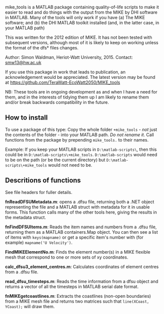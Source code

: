 mike_tools is a MATLAB package containing quality-of-life scripts to make it easier
to read and do things with the output from the MIKE by DHI software in MATLAB.
Many of the tools will only work if you have (a) The MIKE software; and (b) the DHI 
MATLAB toolkit installed (and, in the latter case, in your MATLAB path)

This was written for the 2012 edition of MIKE. It has not been tested with subsequent versions,
although most of it is likely to keep on working unless the format of the dfs* files changes.

Author: Simon Waldman, Heriot-Watt University, 2015.
Contact: smw13@hw.ac.uk

If you use this package in work that leads to publication, an acknowledgement
would be appreciated. The latest version may be found at https://github.com/TeraWatt-EcoWatt2050/MIKE_tools

NB: These tools are in ongoing development as and when I have a need for them,
    and in the interests of tidying them up I am likely to rename them and/or 
    break backwards compatibility in the future.


How to install
---

To use a package of this type: Copy the whole folder `+mike_tools` - *not* just
    the contents of the folder - into your MATLAB path. *Do not rename it*.
    Call functions from the package by prepending `mike_tools.` to their names.

Example: If you keep your MATLAB scripts in `D:\matlab-scripts\`, then this could be
    in `D:\matlab-scripts\+mike_tools`. `D:\matlab-scripts` would need to be on the path
    (or be the current directory) but `D:\matlab-scripts\+mike_tools` would not need to be.


Descritions of functions
---

See file headers for fuller details.

**fnReadDFSUMetadata.m**: opens a .dfsu file, returning both a .NET object 
    representing the file and a MATLAB struct with metadata for it in usable
    forms. This function calls many of the other tools here, giving the results
    in the metadata struct.

**fnFindDFSUItems.m**: Reads the item names and numbers from a .dfsu file, returning them
    as a MATLAB containers.Map object. You can then see a list of items with 
    `keys(mapname)` or get a specific item's number with (for example)
    `mapname('U Velocity')`.

**FindMIKEElementNo.m**: Finds the element number(s) in a MIKE flexible mesh that correspond
    to one or more sets of xy coordinates.

**calc_dfsu3_element_centres.m**: Calculates coordinates of element centres from a .dfsu file.

**read_dfsu_timesteps.m**: Reads the time information from a dfsu object and returns
    a vector of all the timesteps in MATLAB serial date format.

**fnMIKEgetcoastlines.m**: Extracts the coastlines (non-open boundaries) from a MIKE mesh file and 
    returns two matrices such that `line(XCoast, YCoast);` will draw them.
